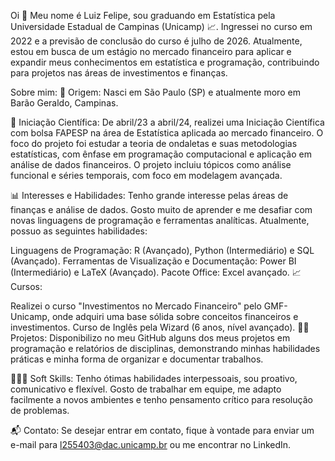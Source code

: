 Oi 👋
Meu nome é Luiz Felipe, sou graduando em Estatística pela Universidade Estadual de Campinas (Unicamp) 📈. Ingressei no curso em 2022 e a previsão de conclusão do curso é julho de 2026. Atualmente, estou em busca de um estágio no mercado financeiro para aplicar e expandir meus conhecimentos em estatística e programação, contribuindo para projetos nas áreas de investimentos e finanças.

Sobre mim:
🚩 Origem:
Nasci em São Paulo (SP) e atualmente moro em Barão Geraldo, Campinas.

🌳 Iniciação Científica:
De abril/23 a abril/24, realizei uma Iniciação Científica com bolsa FAPESP na área de Estatística aplicada ao mercado financeiro. O foco do projeto foi estudar a teoria de ondaletas e suas metodologias estatísticas, com ênfase em programação computacional e aplicação em análise de dados financeiros. O projeto incluiu tópicos como análise funcional e séries temporais, com foco em modelagem avançada.

📊 Interesses e Habilidades:
Tenho grande interesse pelas áreas de finanças e análise de dados. Gosto muito de aprender e me desafiar com novas linguagens de programação e ferramentas analíticas. Atualmente, possuo as seguintes habilidades:

Linguagens de Programação: R (Avançado), Python (Intermediário) e SQL (Avançado).
Ferramentas de Visualização e Documentação: Power BI (Intermediário) e LaTeX (Avançado).
Pacote Office: Excel avançado.
📈 Cursos:

Realizei o curso "Investimentos no Mercado Financeiro" pelo GMF-Unicamp, onde adquiri uma base sólida sobre conceitos financeiros e investimentos.
Curso de Inglês pela Wizard (6 anos, nível avançado).
🧑‍💻 Projetos:
Disponibilizo no meu GitHub alguns dos meus projetos em programação e relatórios de disciplinas, demonstrando minhas habilidades práticas e minha forma de organizar e documentar trabalhos.

🧑‍🤝‍🧑 Soft Skills:
Tenho ótimas habilidades interpessoais, sou proativo, comunicativo e flexível. Gosto de trabalhar em equipe, me adapto facilmente a novos ambientes e tenho pensamento crítico para resolução de problemas.

📬 Contato:
Se desejar entrar em contato, fique à vontade para enviar um e-mail para l255403@dac.unicamp.br ou me encontrar no LinkedIn.
